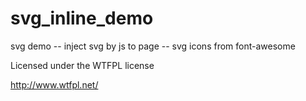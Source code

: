 # svg_inline_demo
svg demo -- inject svg by js to page -- svg icons from font-awesome


Licensed under the WTFPL license


http://www.wtfpl.net/


